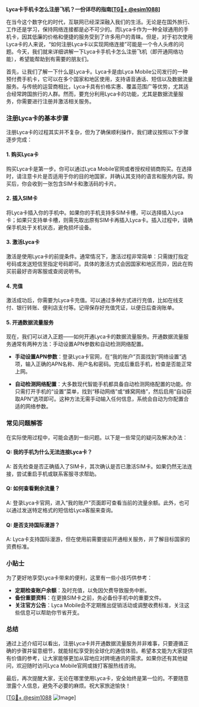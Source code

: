 **Lyca卡手机卡怎么注册飞机？一份详尽的指南[[TG💪+ @esim1088](https://t.me/s/esim1088)]**

在当今这个数字化的时代，互联网已经深深融入我们的生活。无论是在国外旅行、工作还是学习，保持网络连接都是必不可少的。而Lyca卡作为一种全球通用的手机卡，因其低廉的价格和便捷的服务受到了许多用户的青睐。但是，对于初次使用Lyca卡的人来说，“如何注册Lyca卡以实现网络连接”可能是一个令人头疼的问题。今天，我们就来详细讲解一下Lyca卡手机卡怎么注册飞机（即开通网络功能），希望能帮助到有需要的朋友们。

首先，让我们了解一下什么是Lyca卡。Lyca卡是由Lyca Mobile公司发行的一种预付费手机卡，它可以在多个国家和地区使用，支持语音通话、短信以及数据流量服务。与传统的运营商相比，Lyca卡具有价格实惠、覆盖范围广等优势，尤其适合经常跨国旅行的人群。然而，要充分利用Lyca卡的功能，尤其是数据流量服务，你需要进行注册并激活相关服务。

### 注册Lyca卡的基本步骤

注册Lyca卡的过程其实并不复杂，但为了确保顺利操作，我们建议按照以下步骤逐步完成：

#### 1. 购买Lyca卡
购买Lyca卡是第一步。你可以通过Lyca Mobile官网或者授权经销商购买。在选择时，请注意卡片是否适用于你的目的地国家，并确认其支持的语言和服务内容。购买后，你会收到一张包含SIM卡和激活码的卡片。

#### 2. 插入SIM卡
将Lyca卡插入你的手机中。如果你的手机支持多SIM卡槽，可以选择插入Lyca卡；如果只支持单卡槽，则需先取出原有SIM卡再插入Lyca卡。插入过程中，请确保手机处于关机状态，避免损坏设备。

#### 3. 激活Lyca卡
激活是使用Lyca卡的前提条件。通常情况下，激活过程非常简单：只需拨打指定号码或发送短信至指定号码即可。具体的激活方式会因国家和地区而异，因此在购买前最好咨询客服或查阅说明书。

#### 4. 充值
激活成功后，你需要为Lyca卡充值。可以通过多种方式进行充值，比如在线支付、银行转账、便利店支付等。记得保存好充值凭证，以便日后查询账单。

#### 5. 开通数据流量服务
现在，我们可以进入正题——如何开通Lyca卡的数据流量服务。开通数据流量服务通常有两种方法：手动设置APN参数和自动检测网络配置。

- **手动设置APN参数**：登录Lyca卡官网，在“我的账户”页面找到“网络设置”选项，输入正确的APN名称、用户名和密码。完成后重启手机，检查是否能正常上网。
  
- **自动检测网络配置**：大多数现代智能手机都具备自动检测网络配置的功能。你只需打开手机的“设置”菜单，找到“移动网络”或“蜂窝网络”，然后启用“自动获取APN”选项即可。这种方法无需手动输入任何信息，系统会自动为你配置合适的网络参数。

### 常见问题解答

在实际使用过程中，可能会遇到一些问题。以下是一些常见的疑问及解决办法：

#### Q: 我的手机为什么无法连接Lyca卡？
A: 首先检查是否正确插入了SIM卡，其次确认是否已激活SIM卡。如果仍然无法连接，尝试重启手机或联系客服寻求帮助。

#### Q: 如何查看剩余流量？
A: 登录Lyca卡官网，进入“我的账户”页面即可查看当前的流量余额。此外，也可以通过发送特定格式的短信给Lyca客服来查询。

#### Q: 是否支持国际漫游？
A: Lyca卡支持国际漫游，但在使用前需要提前开通相关服务，并了解目标国家的资费标准。

### 小贴士

为了更好地享受Lyca卡带来的便利，这里有一些小技巧供参考：

- **定期检查账户余额**：及时充值，以免因欠费导致服务中断。
- **备份重要资料**：在更换SIM卡之前，务必备份手机中的重要文件。
- **关注官方公告**：Lyca Mobile会不定期推出促销活动或调整收费标准，关注这些信息可以帮助你节省开支。

### 总结

通过上述介绍可以看出，注册Lyca卡并开通数据流量服务并非难事，只要遵循正确的步骤并留意细节，就能轻松享受到全球化的通信体验。希望本文能为大家提供有价值的参考，让大家能够更加从容地应对跨境通讯的需求。如果你还有其他疑问，欢迎随时访问Lyca Mobile官网或拨打客服热线咨询。

最后，再次提醒大家，无论在哪里使用Lyca卡，安全始终是第一位的。不要随意泄露个人信息，避免不必要的麻烦。祝大家旅途愉快！

[[TG💪+ @esim1088](https://t.me/s/esim1088) ![Image](https://i.postimg.cc/4NQfJmqS/Snipaste-2025-05-13-00-14-12.png)]